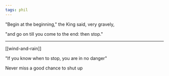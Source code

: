 ```yaml
---
tags: phil 
---
```



"Begin at the beginning," the King said, very gravely, 

"and go on till you come to the end: then stop."

---

[[wind-and-rain]]

"If you know when to stop, you are in no danger" 

Never miss a good chance to shut up
